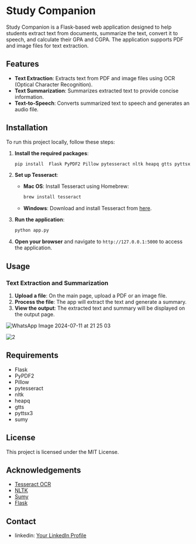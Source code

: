 # Study Companion

Study Companion is a Flask-based web application designed to help students extract text from documents, summarize the text, convert it to speech, and calculate their GPA and CGPA. The application supports PDF and image files for text extraction.

## Features

- **Text Extraction**: Extracts text from PDF and image files using OCR (Optical Character Recognition).
- **Text Summarization**: Summarizes extracted text to provide concise information.
- **Text-to-Speech**: Converts summarized text to speech and generates an audio file.

## Installation

To run this project locally, follow these steps:

1. **Install the required packages**:

    ```sh
    pip install  Flask PyPDF2 Pillow pytesseract nltk heapq gtts pyttsx3 sumy

    ```

2. **Set up Tesseract**:

    - **Mac OS**: Install Tesseract using Homebrew:

        ```sh
        brew install tesseract
        ```

    - **Windows**: Download and install Tesseract from [here](https://github.com/UB-Mannheim/tesseract/wiki).

3. **Run the application**:

    ```sh
    python app.py
    ```

6. **Open your browser** and navigate to `http://127.0.0.1:5000` to access the application.

## Usage

### Text Extraction and Summarization

1. **Upload a file**: On the main page, upload a PDF or an image file.
2. **Process the file**: The app will extract the text and generate a summary.
3. **View the output**: The extracted text and summary will be displayed on the output page.

![WhatsApp Image 2024-07-11 at 21 25 03](https://github.com/Musaraf05/Study-Companion/assets/144513710/ab1cfae9-6a5b-4c71-a00e-502ab6e8e95e)

![2](https://github.com/Musaraf05/Study-Companion/assets/144513710/de906a5c-cd10-49cb-9f76-0718fe03f674)



## Requirements

- Flask
- PyPDF2
- Pillow
- pytesseract
- nltk
- heapq
- gtts
- pyttsx3
- sumy


## License

This project is licensed under the MIT License.

## Acknowledgements

- [Tesseract OCR](https://github.com/tesseract-ocr/tesseract)
- [NLTK](https://www.nltk.org/)
- [Sumy](https://github.com/miso-belica/sumy)
- [Flask](https://flask.palletsprojects.com/)


## Contact

- linkedin: [Your LinkedIn Profile](www.linkedin.com/in/mohamed-musaraf-180877244)
